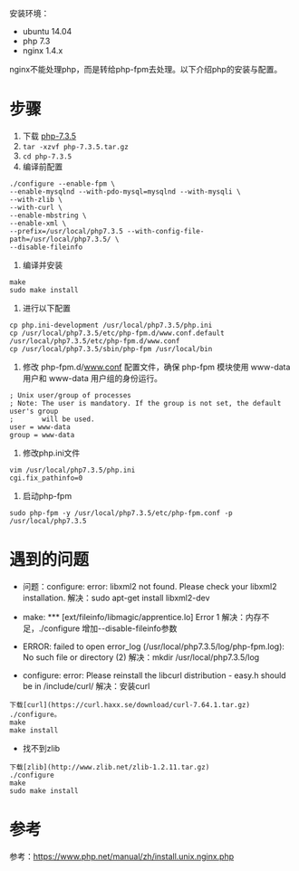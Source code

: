 
安装环境：
* ubuntu 14.04
* php 7.3
* nginx 1.4.x

nginx不能处理php，而是转给php-fpm去处理。以下介绍php的安装与配置。

# 步骤

1. 下载 [php-7.3.5](https://www.php.net/distributions/php-7.3.5.tar.gz)
1. `tar -xzvf php-7.3.5.tar.gz`
1. `cd php-7.3.5`
1. 编译前配置
```
./configure --enable-fpm \
--enable-mysqlnd --with-pdo-mysql=mysqlnd --with-mysqli \
--with-zlib \
--with-curl \
--enable-mbstring \
--enable-xml \
--prefix=/usr/local/php7.3.5 --with-config-file-path=/usr/local/php7.3.5/ \
--disable-fileinfo
```
1. 编译并安装
```
make
sudo make install
```

1. 进行以下配置
```
cp php.ini-development /usr/local/php7.3.5/php.ini
cp /usr/local/php7.3.5/etc/php-fpm.d/www.conf.default /usr/local/php7.3.5/etc/php-fpm.d/www.conf
cp /usr/local/php7.3.5/sbin/php-fpm /usr/local/bin
```

1. 修改 php-fpm.d/www.conf 配置文件，确保 php-fpm 模块使用 www-data 用户和 www-data 用户组的身份运行。
```
; Unix user/group of processes
; Note: The user is mandatory. If the group is not set, the default user's group
;       will be used.
user = www-data
group = www-data
```

1. 修改php.ini文件
```
vim /usr/local/php7.3.5/php.ini
cgi.fix_pathinfo=0
```

1. 启动php-fpm
```
sudo php-fpm -y /usr/local/php7.3.5/etc/php-fpm.conf -p /usr/local/php7.3.5
```

# 遇到的问题

* 问题：configure: error: libxml2 not found. Please check your libxml2 installation.
解决：sudo apt-get install libxml2-dev

* make: *** [ext/fileinfo/libmagic/apprentice.lo] Error 1
解决：内存不足，./configure 增加--disable-fileinfo参数

* ERROR: failed to open error_log (/usr/local/php7.3.5/log/php-fpm.log): No such file or directory (2)
解决：mkdir /usr/local/php7.3.5/log

* configure: error: Please reinstall the libcurl distribution - easy.h should be in <curl-dir>/include/curl/
解决：安装curl
```
下载[curl](https://curl.haxx.se/download/curl-7.64.1.tar.gz)
./configure。
make
make install
```

* 找不到zlib
```
下载[zlib](http://www.zlib.net/zlib-1.2.11.tar.gz)
./configure
make
sudo make install
```

# 参考

参考：https://www.php.net/manual/zh/install.unix.nginx.php
